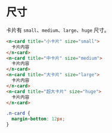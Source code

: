 # 尺寸
卡片有 `small`、`medium`、`large`、`huge` 尺寸。
```html
<n-card title="小卡片" size="small">
  卡片内容
</n-card>
<n-card title="中卡片" size="medium">
  卡片内容
</n-card>
<n-card title="大卡片" size="large">
  卡片内容
</n-card>
<n-card title="超大卡片" size="huge">
  卡片内容
</n-card>
```
```css
.n-card {
  margin-bottom: 12px;
}
```
